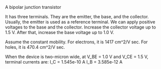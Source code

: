 A bipolar junction transistor

It has three terminals.
They are the emitter, the base, and the collector.
Usually, the emitter is used as a reference terminal.
We can apply positive voltages to the base and the collector.
Increase the collector voltage up to 1.5 V.
After that, increase the base voltage up to 1.0 V.

Assume the constant mobility. For electrons, it is 1417 cm^2/V sec. For holes, it is 470.4 cm^2/V sec.

When the device is two-micron wide, at V_BE = 1.0 V and V_CE = 1.5 V, terminal currents are:
I_C = 1.545e-10 A
I_B = 3.585e-12 A
